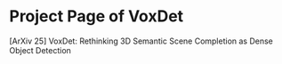 # Project Page of VoxDet
[ArXiv 25] VoxDet: Rethinking 3D Semantic Scene Completion as Dense Object Detection
